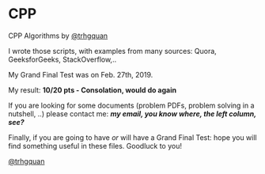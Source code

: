 # CPP
CPP Algorithms by [@trhgquan](https://github.com/trhgquan)

I wrote those scripts, with examples from many sources: Quora, GeeksforGeeks, StackOverflow,..

My Grand Final Test was on Feb. 27th, 2019.

My result: __10/20 pts - Consolation, would do again__

If you are looking for some documents (problem PDFs, problem solving in a nutshell, ..) please contact me: __*my email, you know where, the left column, see?*__

Finally, if you are going to have *or* will have a Grand Final Test: hope you will find something useful in these files. Goodluck to you!

[@trhgquan](https://github.com/trhgquan)
